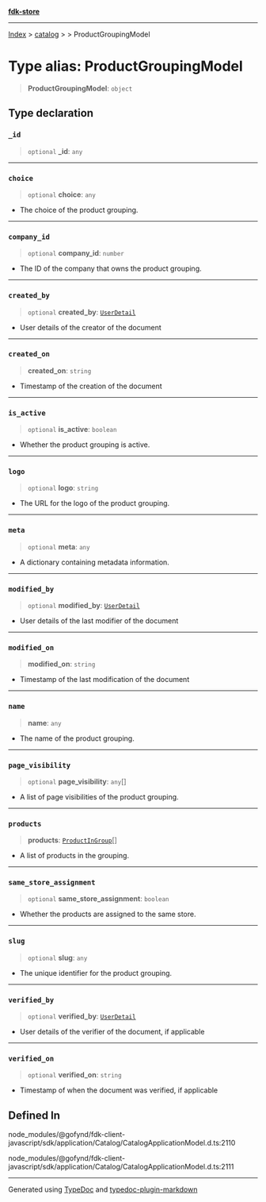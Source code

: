 [**fdk-store**](../../../README.md)
***

[Index](../../../API.md) > [catalog](../../README.md) > [<internal>](../README.md) > ProductGroupingModel

# Type alias: ProductGroupingModel

> **ProductGroupingModel**: `object`

## Type declaration

### `_id`

> `optional` **\_id**: `any`

***

### `choice`

> `optional` **choice**: `any`

- The choice of the product grouping.

***

### `company_id`

> `optional` **company\_id**: `number`

- The ID of the company that owns the product grouping.

***

### `created_by`

> `optional` **created\_by**: [`UserDetail`](type-alias.UserDetail.md)

- User details of the creator of the document

***

### `created_on`

> **created\_on**: `string`

- Timestamp of the creation of the document

***

### `is_active`

> `optional` **is\_active**: `boolean`

- Whether the product grouping is active.

***

### `logo`

> `optional` **logo**: `string`

- The URL for the logo of the product grouping.

***

### `meta`

> `optional` **meta**: `any`

- A dictionary containing metadata information.

***

### `modified_by`

> `optional` **modified\_by**: [`UserDetail`](type-alias.UserDetail.md)

- User details of the last modifier of
the document

***

### `modified_on`

> **modified\_on**: `string`

- Timestamp of the last modification of the document

***

### `name`

> **name**: `any`

- The name of the product grouping.

***

### `page_visibility`

> `optional` **page\_visibility**: `any`[]

- A list of page visibilities of the
product grouping.

***

### `products`

> **products**: [`ProductInGroup`](type-alias.ProductInGroup.md)[]

- A list of products in the grouping.

***

### `same_store_assignment`

> `optional` **same\_store\_assignment**: `boolean`

- Whether the products are
assigned to the same store.

***

### `slug`

> `optional` **slug**: `any`

- The unique identifier for the product grouping.

***

### `verified_by`

> `optional` **verified\_by**: [`UserDetail`](type-alias.UserDetail.md)

- User details of the verifier of the
document, if applicable

***

### `verified_on`

> `optional` **verified\_on**: `string`

- Timestamp of when the document was
verified, if applicable

## Defined In

node\_modules/@gofynd/fdk-client-javascript/sdk/application/Catalog/CatalogApplicationModel.d.ts:2110

node\_modules/@gofynd/fdk-client-javascript/sdk/application/Catalog/CatalogApplicationModel.d.ts:2111

***
Generated using [TypeDoc](https://typedoc.org/) and [typedoc-plugin-markdown](https://www.npmjs.com/package/typedoc-plugin-markdown)
